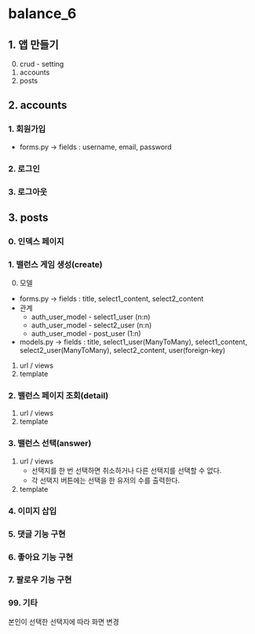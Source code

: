 # balance_6

## 1. 앱 만들기
0. crud - setting
1. accounts
2. posts

## 2. accounts
### 1. 회원가입
- forms.py -> fields : username, email, password
### 2. 로그인
### 3. 로그아웃

## 3. posts
### 0. 인덱스 페이지
### 1. 밸런스 게임 생성(create)
0. 모델
- forms.py -> fields : title, select1_content, select2_content
- 관계
    - auth_user_model - select1_user (n:n)
    - auth_user_model - select2_user (n:n)
    - auth_user_model - post_user (1:n)
- models.py -> fields : title, select1_user(ManyToMany), select1_content, select2_user(ManyToMany), select2_content, user(foreign-key)

1. url / views
2. template
### 2. 밸런스 페이지 조회(detail)
1. url / views
2. template
### 3. 밸런스 선택(answer)
1. url / views 
    - 선택지를 한 번 선택하면 취소하거나 다른 선택지를 선택할 수 없다.
    - 각 선택지 버튼에는 선택을 한 유저의 수를 출력한다.
2. template
### 4. 이미지 삽입
### 5. 댓글 기능 구현
### 6. 좋아요 기능 구현
### 7. 팔로우 기능 구현


### 99. 기타
본인이 선택한 선택지에 따라 화면 변경

